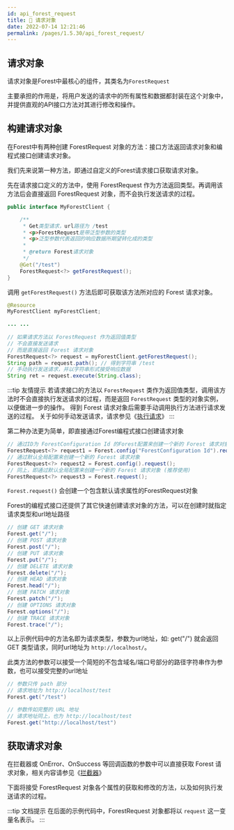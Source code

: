 ```yaml
---
id: api_forest_request
title: 🚀 请求对象
date: 2022-07-14 12:21:46
permalink: /pages/1.5.30/api_forest_request/
---
```


## 请求对象

请求对象是Forest中最核心的组件，其类名为`ForestRequest`

主要承担的作用是，将用户发送的请求中的所有属性和数据都封装在这个对象中，并提供直观的API接口方法对其进行修改和操作。

## 构建请求对象

在Forest中有两种创建 ForestRequest 对象的方法：接口方法返回请求对象和编程式接口创建请求对象。

我们先来说第一种方法，即通过自定义的Forest请求接口获取请求对象。

先在请求接口定义的方法中，使用 ForestRequest 作为方法返回类型。再调用该方法后会直接返回 ForestRequest 对象，而不会执行发送请求的过程。

```java
public interface MyForestClient {

    /**
     * Get类型请求，url路径为 /test
     * <p>ForestRequest是带泛型参数的类型
     * <p>泛型参数代表返回的响应数据所期望转化成的类型
     * 
     * @return Forest请求对象
     */
    @Get("/test")
    ForestRequest<?> getForestRequest();
}
```

调用 `getForestRequest()` 方法后即可获取该方法所对应的 Forest 请求对象。

```java
@Resource
MyForestClient myForestClient;

... ...
        
// 如果请求方法以 ForestRequest 作为返回值类型
// 不会直接发送请求
// 而是直接返回 Forest 请求对象        
ForestRequest<?> request = myForestClient.getForestRequest();
String path = request.path(); // 得到字符串 /test
// 手动执行发送请求，并以字符串形式接受响应数据
String ret = request.execute(String.class);
```

:::tip 友情提示
若请求接口的方法以 `ForestRequest` 类作为返回值类型，调用该方法时不会直接执行发送请求的过程，而是返回 `ForestRequest` 类型的对象实例，以便做进一步的操作。
得到 Forest 请求对象后需要手动调用执行方法进行请求发送的过程。
关于如何手动发送请求，请求参见《[执行请求](/pages/1.5.30/api_execute/)》
:::

第二种办法更为简单，即直接通过Forest编程式接口创建请求对象

```java
// 通过ID为 ForestConfiguration Id 的Forest配置来创建一个新的 Forest 请求对象
ForestRequest<?> request1 = Forest.config("ForestConfiguration Id").request();
// 通过默认全局配置来创建一个新的 Forest 请求对象
ForestRequest<?> request2 = Forest.config().request();
// 同上，即通过默认全局配置来创建一个新的 Forest 请求对象 (推荐使用)
ForestRequest<?> request3 = Forest.request();
```
`Forest.request()` 会创建一个包含默认请求属性的ForestRequest对象

Forest的编程式接口还提供了其它快速创建请求对象的方法，可以在创建时就指定请求类型和url地址路径

```java
// 创建 GET 请求对象
Forest.get("/");
// 创建 POST 请求对象
Forest.post("/");
// 创建 PUT 请求对象
Forest.put("/");
// 创建 DELETE 请求对象
Forest.delete("/");
// 创建 HEAD 请求对象
Forest.head("/");
// 创建 PATCH 请求对象
Forest.patch("/");
// 创建 OPTIONS 请求对象
Forest.options("/");
// 创建 TRACE 请求对象
Forest.trace("/");
```
以上示例代码中的方法名即为请求类型，参数为url地址，如: get("/") 就会返回 GET 类型请求，同时url地址为 `http://localhost/`。

此类方法的参数可以接受一个简短的不包含域名/端口号部分的路径字符串作为参数，也可以接受完整的url地址

```java
// 参数只传 path 部分
// 请求地址为 http://localhost/test
Forest.get("/test")

// 参数传如完整的 URL 地址
// 请求地址同上，也为 http://localhost/test
Forest.get("http://localhost/test")


```

## 获取请求对象

在拦截器或 OnError、OnSuccess 等回调函数的参数中可以直接获取 Forest 请求对象，相关内容请参见《[拦截器](docs/001.v1.5.30文档/070.高级特性/interceptor)》

下面将接受 ForestRequest 对象各个属性的获取和修改的方法，以及如何执行发送请求的过程。

:::tip 文档提示
在后面的示例代码中，ForestRequest 对象都将以 `request` 这一变量名表示。
:::
